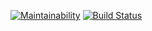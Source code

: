 [![Maintainability](https://api.codeclimate.com/v1/badges/a99a88d28ad37a79dbf6/maintainability)](https://codeclimate.com/github/codeclimate/codeclimate/maintainability)
[![Build Status](https://travis-ci.com/ssssank/frontend-project-lvl2.svg?branch=master)](https://travis-ci.com/ssssank/frontend-project-lvl2)
